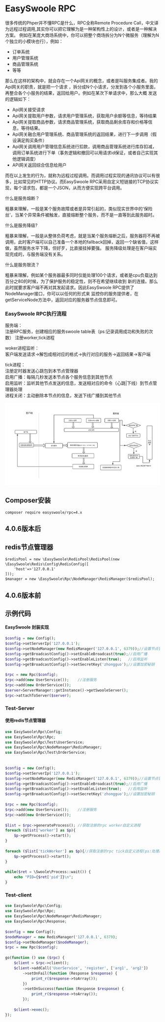 # EasySwoole RPC
很多传统的Phper并不懂RPC是什么，RPC全称Remote Procedure Call，中文译为远程过程调用,其实你可以把它理解为是一种架构性上的设计，或者是一种解决方案。
例如在某庞大商场系统中，你可以把整个商场拆分为N个微服务（理解为N个独立的小模块也行），例如：
    
- 订单系统
- 用户管理系统
- 商品管理系统
- 等等 

那么在这样的架构中，就会存在一个Api网关的概念，或者是叫服务集成者。我的Api网关的职责，就是把一个请求
，拆分成N个小请求，分发到各个小服务里面，再整合各个小服务的结果，返回给用户。例如在某次下单请求中，那么大概
发送的逻辑如下：
- Api网关接受请求
- Api网关提取用户参数，请求用户管理系统，获取用户余额等信息，等待结果
- Api网关提取商品参数，请求商品管理系统，获取商品剩余库存和价格等信息，等待结果。
- Api网关融合用户管理系统、商品管理系统的返回结果，进行下一步调用（假设满足购买条件）
- Api网关调用用户管理信息系统进行扣款，调用商品管理系统进行库存扣减，调用订单系统进行下单（事务逻辑和撤回可以用请求id保证，或者自己实现其他逻辑调度）
- APi网关返回综合信息给用户

而在以上发生的行为，就称为远程过程调用。而调用过程实现的通讯协议可以有很多，比如常见的HTTP协议。而EasySwoole RPC采用自定义短链接的TCP协议实现，每个请求包，都是一个JSON，从而方便实现跨平台调用。

什么是服务熔断？
 
粗暴来理解，一般是某个服务故障或者是异常引起的，类似现实世界中的‘保险丝’，当某个异常条件被触发，直接熔断整个服务，而不是一直等到此服务超时。

什么是服务降级?

粗暴来理解，一般是从整体负荷考虑，就是当某个服务熔断之后，服务器将不再被调用，此时客户端可以自己准备一个本地的fallback回掉，返回一个缺省值，这样做，虽然服务水平下降，但好歹，比直接挂掉要强。
服务降级处理是在客户端实现完成的，与服务端没有关系。

什么是服务限流？

粗暴来理解，例如某个服务器最多同时仅能处理100个请求，或者是cpu负载达到百分之80的时候，为了保护服务的稳定性，则不在希望继续收到
新的连接。那么此时就要求客户端不再对其发起请求。因此EasySwoole RPC提供了NodeManager接口，你可以以任何的形式来
监控你的服务提供者，在getServiceNode方法中，返回对应的服务器节点信息即可。  

### EasySwoole RPC执行流程

服务端：  
注册RPC服务，创建相应的服务swoole table表（ps:记录调用成功和失败的次数） 
注册worker,tick进程  
  
woker进程监听：   
客户端发送请求->解包成相对应的格式->执行对应的服务->返回结果->客户端  

tick进程：  
注册定时器发送心跳包到本节点管理器   
启用广播：每隔几秒发送本节点各个服务信息到其他节点  
启用监听：监听其他节点发送的信息，发送相对应的命令（心跳|下线）到节点管理器处理  
进程关闭：主动删除本节点的信息，发送下线广播到其他节点  

![](easyswoole-rpc.png)

## Composer安装
```
composer require easyswoole/rpc=4.x
``` 

## 4.0.6版本后
## redis节点管理器  
```
$redisPool = new \EasySwoole\RedisPool\RedisPool(new \EasySwoole\Redis\Config\RedisConfig([
    'host'=>'127.0.0.1'
]));
$manager = new \EasySwoole\Rpc\NodeManager\RedisManager($redisPool);
```


## 4.0.6版本前

## 示例代码
#### EasySwoole 封装实现
```php
$config = new Config();
$config->setServerIp('127.0.0.1');
$config->setNodeManager(new RedisManager('127.0.0.1', 6379));//设置节点管理器
$config->getBroadcastConfig()->setEnableBroadcast(true);//启用广播
$config->getBroadcastConfig()->setEnableListen(true);   //启用监听
$config->getBroadcastConfig()->setSecretKey('zhongguo');//设置加密秘钥

$rpc = new Rpc($config);
$rpc->add(new UserService());    //注册服务
$rpc->add(new OrderService()); 
$server=ServerManager::getInstance()->getSwooleServer();
$rpc->attachToServer($server);  
```
### Test-Server
#### 使用redis节点管理器
```php
use EasySwoole\Rpc\Config;
use EasySwoole\Rpc\Rpc;
use EasySwoole\Rpc\Test\UserService;
use EasySwoole\Rpc\NodeManager\RedisManager;
use EasySwoole\Rpc\Test\OrderService;


$config = new Config();
$config->setServerIp('127.0.0.1');
$config->setNodeManager(new RedisManager('127.0.0.1', 6379));//设置节点管理器
$config->getBroadcastConfig()->setEnableBroadcast(true);//启用广播
$config->getBroadcastConfig()->setEnableListen(true);   //启用监听
$config->getBroadcastConfig()->setSecretKey('zhongguo');//设置加密秘钥

$rpc = new Rpc($config);
$rpc->add(new UserService());    //注册服务
$rpc->add(new OrderService()); 

$list = $rpc->generateProcess(); //获取注册的rpc worker自定义进程
foreach ($list['worker'] as $p){
    $p->getProcess()->start();
}

foreach ($list['tickWorker'] as $p){//获取注册的rpc tick自定义进程(ps:处理广播和监听广播)
    $p->getProcess()->start();
}

while($ret = \Swoole\Process::wait()) {
    echo "PID={$ret['pid']}\n";
}

```

### Test-client
```php
use EasySwoole\Rpc\Config;
use EasySwoole\Rpc\Rpc;
use EasySwoole\Rpc\NodeManager\RedisManager;
use EasySwoole\Rpc\Response;

$config = new Config();
$nodeManager = new RedisManager('127.0.0.1', 6379);
$config->setNodeManager($nodeManager);
$rpc = new Rpc($config);

go(function () use ($rpc) {
    $client = $rpc->client();
    $client->addCall('UserService', 'register', ['arg1', 'arg2'])
        ->setOnFail(function (Response $response) {
            print_r($response->toArray());
        })
        ->setOnSuccess(function (Response $response) {
            print_r($response->toArray());
        });

    $client->exec();
});
```